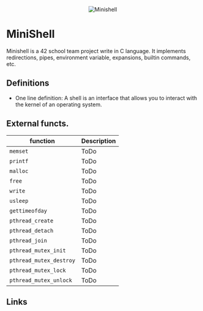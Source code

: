 
<div align="center">

<!--  -->

</div>

<!-- <p align="center"><img src="https://miro.medium.com/max/450/1*ZE2T9JllKfTOQ90oDwqGmQ.png" alt="Bash 1"> </p> -->
<p align="center"><img src="https://game.42sp.org.br/static/assets/achievements/minishellm.png" alt="Minishell"> </p>


# MiniShell
Minishell is a 42 school team project write in C language. It implements redirections, pipes, environment variable, expansions, builtin commands, etc.



## Definitions
* One line definition: A shell is an interface that allows you to interact with the kernel of an operating system.


## External functs.
| function | Description |
|-							|-		 |
|`memset`					| ToDo
|`printf`					| ToDo
|`malloc`					| ToDo
|`free`						| ToDo
|`write`					| ToDo
|`usleep`					| ToDo
|`gettimeofday`				| ToDo
|`pthread_create`			| ToDo
|`pthread_detach`			| ToDo
|`pthread_join`				| ToDo
|`pthread_mutex_init`		| ToDo
|`pthread_mutex_destroy`	| ToDo
|`pthread_mutex_lock`		| ToDo
|`pthread_mutex_unlock`		| ToDo



## Links
<!-- * <a href="https://www.makeuseof.com/shell-builtin-commands-in-linux/">How to Identify a Shell Builtin Command</a>
* <a href="https://www.youtube.com/playlist?list=PLucm8g_ezqNrYgjXC8_CgbvHbvI7dDfhs">Course - Shell script (BOSON - pt-br)</a>
* <a href="https://www.youtube.com/playlist?list=PLFAC320731F539902">Unix terminals and shells</a>
* <a href="https://www.guru99.com/compiler-design-lexical-analysis.html">Lexer</a> -->



